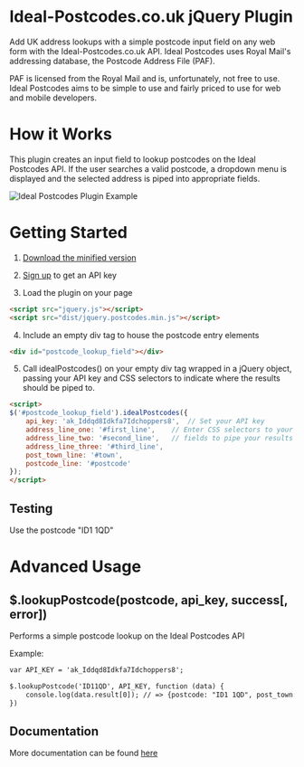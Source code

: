 # Ideal-Postcodes.co.uk jQuery Plugin

Add UK address lookups with a simple postcode input field on any web form with the Ideal-Postcodes.co.uk API. Ideal Postcodes uses Royal Mail's addressing database, the Postcode Address File (PAF).

PAF is licensed from the Royal Mail and is, unfortunately, not free to use. Ideal Postcodes aims to be simple to use and fairly priced to use for web and mobile developers.

# How it Works

This plugin creates an input field to lookup postcodes on the Ideal Postcodes API. If the user searches a valid postcode, a dropdown menu is displayed and the selected address is piped into appropriate fields.

![Ideal Postcodes Plugin Example](https://raw.github.com/ideal-postcodes/jquery.postcodes/master/misc/ideal_postcodes_snippet.png)

# Getting Started
1. [Download the minified version][min]

[min]: https://raw.github.com/ideal-postcodes/jquery.postcodes/master/dist/jquery.postcodes.min.js

2. [Sign up](https://ideal-postcodes.co.uk) to get an API key

3. Load the plugin on your page

```html
<script src="jquery.js"></script>
<script src="dist/jquery.postcodes.min.js"></script>
```

4. Include an empty div tag to house the postcode entry elements

```html
<div id="postcode_lookup_field"></div>
```

5. Call idealPostcodes() on your empty div tag wrapped in a jQuery object, passing your API key and CSS selectors to indicate where the results should be piped to.

```html
<script>
$('#postcode_lookup_field').idealPostcodes({
	api_key: 'ak_Iddqd8Idkfa7Idchoppers8',  // Set your API key
	address_line_one: '#first_line',	// Enter CSS selectors to your input...
	address_line_two: '#second_line',	// fields to pipe your results
	address_line_three: '#third_line',
	post_town_line: '#town',
	postcode_line: '#postcode'
});
</script>
```

## Testing
Use the postcode "ID1 1QD"

# Advanced Usage

## $.lookupPostcode(postcode, api_key, success[, error])

Performs a simple postcode lookup on the Ideal Postcodes API

Example:

```html
var API_KEY = 'ak_Iddqd8Idkfa7Idchoppers8';

$.lookupPostcode('ID11QD', API_KEY, function (data) {
	console.log(data.result[0]); // => {postcode: "ID1 1QD", post_town: "LONDON", line_1: "Kingsley Hall", line_2: "Powis Road", line_3: ""} 
})
```

## Documentation
More documentation can be found [here](https://ideal-postcodes.co.uk/documentation)
